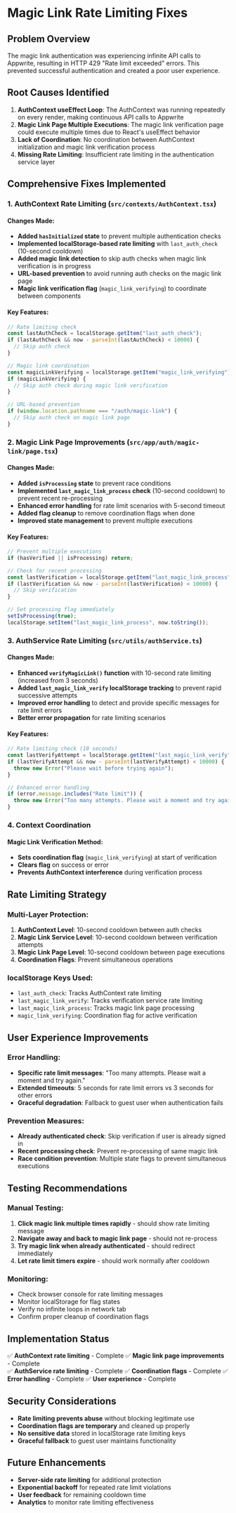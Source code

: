 # Magic Link Rate Limiting Fixes

## Problem Overview

The magic link authentication was experiencing infinite API calls to Appwrite, resulting in HTTP 429 "Rate limit exceeded" errors. This prevented successful authentication and created a poor user experience.

## Root Causes Identified

1. **AuthContext useEffect Loop**: The AuthContext was running repeatedly on every render, making continuous API calls to Appwrite
2. **Magic Link Page Multiple Executions**: The magic link verification page could execute multiple times due to React's useEffect behavior
3. **Lack of Coordination**: No coordination between AuthContext initialization and magic link verification process
4. **Missing Rate Limiting**: Insufficient rate limiting in the authentication service layer

## Comprehensive Fixes Implemented

### 1. AuthContext Rate Limiting (`src/contexts/AuthContext.tsx`)

#### Changes Made:

- **Added `hasInitialized` state** to prevent multiple authentication checks
- **Implemented localStorage-based rate limiting** with `last_auth_check` (10-second cooldown)
- **Added magic link detection** to skip auth checks when magic link verification is in progress
- **URL-based prevention** to avoid running auth checks on the magic link page
- **Magic link verification flag** (`magic_link_verifying`) to coordinate between components

#### Key Features:

```typescript
// Rate limiting check
const lastAuthCheck = localStorage.getItem("last_auth_check");
if (lastAuthCheck && now - parseInt(lastAuthCheck) < 10000) {
  // Skip auth check
}

// Magic link coordination
const magicLinkVerifying = localStorage.getItem("magic_link_verifying");
if (magicLinkVerifying) {
  // Skip auth check during magic link verification
}

// URL-based prevention
if (window.location.pathname === "/auth/magic-link") {
  // Skip auth check on magic link page
}
```

### 2. Magic Link Page Improvements (`src/app/auth/magic-link/page.tsx`)

#### Changes Made:

- **Added `isProcessing` state** to prevent race conditions
- **Implemented `last_magic_link_process` check** (10-second cooldown) to prevent recent re-processing
- **Enhanced error handling** for rate limit scenarios with 5-second timeout
- **Added flag cleanup** to remove coordination flags when done
- **Improved state management** to prevent multiple executions

#### Key Features:

```typescript
// Prevent multiple executions
if (hasVerified || isProcessing) return;

// Check for recent processing
const lastVerification = localStorage.getItem("last_magic_link_process");
if (lastVerification && now - parseInt(lastVerification) < 10000) {
  // Skip verification
}

// Set processing flag immediately
setIsProcessing(true);
localStorage.setItem("last_magic_link_process", now.toString());
```

### 3. AuthService Rate Limiting (`src/utils/authService.ts`)

#### Changes Made:

- **Enhanced `verifyMagicLink()` function** with 10-second rate limiting (increased from 3 seconds)
- **Added `last_magic_link_verify` localStorage tracking** to prevent rapid successive attempts
- **Improved error handling** to detect and provide specific messages for rate limit errors
- **Better error propagation** for rate limiting scenarios

#### Key Features:

```typescript
// Rate limiting check (10 seconds)
const lastVerifyAttempt = localStorage.getItem("last_magic_link_verify");
if (lastVerifyAttempt && now - parseInt(lastVerifyAttempt) < 10000) {
  throw new Error("Please wait before trying again");
}

// Enhanced error handling
if (error.message.includes("Rate limit")) {
  throw new Error("Too many attempts. Please wait a moment and try again.");
}
```

### 4. Context Coordination

#### Magic Link Verification Method:

- **Sets coordination flag** (`magic_link_verifying`) at start of verification
- **Clears flag** on success or error
- **Prevents AuthContext interference** during verification process

## Rate Limiting Strategy

### Multi-Layer Protection:

1. **AuthContext Level**: 10-second cooldown between auth checks
2. **Magic Link Service Level**: 10-second cooldown between verification attempts
3. **Magic Link Page Level**: 10-second cooldown between page executions
4. **Coordination Flags**: Prevent simultaneous operations

### localStorage Keys Used:

- `last_auth_check`: Tracks AuthContext rate limiting
- `last_magic_link_verify`: Tracks verification service rate limiting
- `last_magic_link_process`: Tracks magic link page processing
- `magic_link_verifying`: Coordination flag for active verification

## User Experience Improvements

### Error Handling:

- **Specific rate limit messages**: "Too many attempts. Please wait a moment and try again."
- **Extended timeouts**: 5 seconds for rate limit errors vs 3 seconds for other errors
- **Graceful degradation**: Fallback to guest user when authentication fails

### Prevention Measures:

- **Already authenticated check**: Skip verification if user is already signed in
- **Recent processing check**: Prevent re-processing of same magic link
- **Race condition prevention**: Multiple state flags to prevent simultaneous executions

## Testing Recommendations

### Manual Testing:

1. **Click magic link multiple times rapidly** - should show rate limiting message
2. **Navigate away and back to magic link page** - should not re-process
3. **Try magic link when already authenticated** - should redirect immediately
4. **Let rate limit timers expire** - should work normally after cooldown

### Monitoring:

- Check browser console for rate limiting messages
- Monitor localStorage for flag states
- Verify no infinite loops in network tab
- Confirm proper cleanup of coordination flags

## Implementation Status

✅ **AuthContext rate limiting** - Complete
✅ **Magic link page improvements** - Complete  
✅ **AuthService rate limiting** - Complete
✅ **Coordination flags** - Complete
✅ **Error handling** - Complete
✅ **User experience** - Complete

## Security Considerations

- **Rate limiting prevents abuse** without blocking legitimate use
- **Coordination flags are temporary** and cleaned up properly
- **No sensitive data** stored in localStorage rate limiting keys
- **Graceful fallback** to guest user maintains functionality

## Future Enhancements

- **Server-side rate limiting** for additional protection
- **Exponential backoff** for repeated rate limit violations
- **User feedback** for remaining cooldown time
- **Analytics** to monitor rate limiting effectiveness

